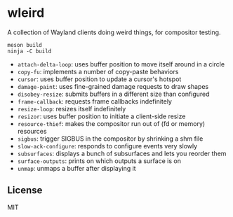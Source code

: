 # wleird

A collection of Wayland clients doing weird things, for compositor testing.

```shell
meson build
ninja -C build
```

* `attach-delta-loop`: uses buffer position to move itself around in a circle
* `copy-fu`: implements a number of copy-paste behaviors
* `cursor`: uses buffer position to update a cursor's hotspot
* `damage-paint`: uses fine-grained damage requests to draw shapes
* `disobey-resize`: submits buffers in a different size than configured
* `frame-callback`: requests frame callbacks indefinitely
* `resize-loop`: resizes itself indefinitely
* `resizor`: uses buffer position to initiate a client-side resize
* `resource-thief`: makes the compositor run out of (fd or memory) resources
* `sigbus`: trigger SIGBUS in the compositor by shrinking a shm file
* `slow-ack-configure`: responds to configure events very slowly
* `subsurfaces`: displays a bunch of subsurfaces and lets you reorder them
* `surface-outputs`: prints on which outputs a surface is on
* `unmap`: unmaps a buffer after displaying it

## License

MIT
